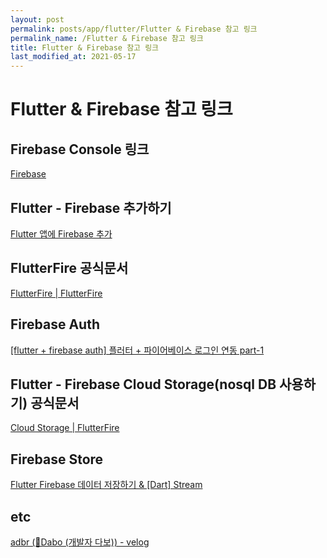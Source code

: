 ```yaml
---
layout: post
permalink: posts/app/flutter/Flutter & Firebase 참고 링크
permalink_name: /Flutter & Firebase 참고 링크
title: Flutter & Firebase 참고 링크
last_modified_at: 2021-05-17
---
```

# Flutter & Firebase 참고 링크

## **Firebase Console 링크**

[Firebase](https://firebase.google.com/?hl=ko)

## Flutter - Firebase 추가하기

[Flutter 앱에 Firebase 추가](https://firebase.google.com/docs/flutter/setup?hl=ko&platform=android)

## FlutterFire 공식문서

[FlutterFire | FlutterFire](https://firebase.flutter.dev/)

## Firebase Auth

[[flutter + firebase auth] 플러터 + 파이어베이스 로그인 연동 part-1](https://sudarlife.tistory.com/entry/flutter-firebase-auth-%ED%94%8C%EB%9F%AC%ED%84%B0-%ED%8C%8C%EC%9D%B4%EC%96%B4%EB%B2%A0%EC%9D%B4%EC%8A%A4-%EC%97%B0%EB%8F%99-%EB%A1%9C%EA%B7%B8%EC%9D%B8%EC%9D%84-%EA%B5%AC%EC%97%B0%ED%95%B4%EB%B3%B4%EC%9E%90-part-1)

## Flutter - Firebase Cloud Storage(nosql DB 사용하기) 공식문서

[Cloud Storage | FlutterFire](https://firebase.flutter.dev/docs/storage/overview)

## Firebase Store

[Flutter Firebase 데이터 저장하기 & [Dart] Stream](https://hoony-gunputer.tistory.com/entry/Flutter-Firebase-%EB%8D%B0%EC%9D%B4%ED%84%B0-%EC%A0%80%EC%9E%A5%ED%95%98%EA%B8%B0?category=806285)

## etc

[adbr (💜Dabo (개발자 다보)) - velog](https://velog.io/@adbr)
